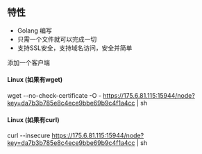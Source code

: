 ## 特性

- Golang 编写
- 只需一个文件就可以完成一切
- 支持SSL安全，支持域名访问，安全并简单


添加一个客户端

####  Linux (如果有wget)

wget --no-check-certificate -O - https://175.6.81.115:15944/node?key=da7b3b785e8c4ece9bbe69b9c4f1a4cc | sh

####  Linux (如果有curl)

curl --insecure https://175.6.81.115:15944/node?key=da7b3b785e8c4ece9bbe69b9c4f1a4cc | sh

